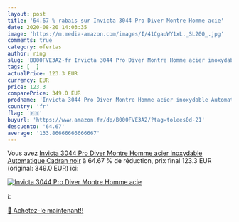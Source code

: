 ```yaml
---
layout: post
title: '64.67 % rabais sur Invicta 3044 Pro Diver Montre Homme acie'
date: 2020-08-20 14:03:35
image: 'https://m.media-amazon.com/images/I/41CgauWY1xL._SL200_.jpg'
comments: true
category: ofertas
author: ring
slug: 'B000FVE3A2-fr Invicta 3044 Pro Diver Montre Homme acier inoxydable...'
tags: [  ]
actualPrice: 123.3 EUR
currency: EUR
price: 123.3
comparePrice: 349.0 EUR
prodname: 'Invicta 3044 Pro Diver Montre Homme acier inoxydable Automatique Cadran noir'
country: 'fr'
flag: '🇫🇷'
buyurl: 'https://www.amazon.fr/dp/B000FVE3A2/?tag=tolees0d-21'
descuento: '64.67'
average: '133.86666666666667'
---
```


Vous avez [Invicta 3044 Pro Diver Montre Homme acier inoxydable Automatique Cadran noir](https://www.amazon.fr/dp/B000FVE3A2/?tag=tolees0d-21)  à  64.67 % de réduction, prix final  123.3 EUR (original: 349.0 EUR) ici:

[![Invicta 3044 Pro Diver Montre Homme acie](https://m.media-amazon.com/images/I/41CgauWY1xL._SL200_.jpg)](https://www.amazon.fr/dp/B000FVE3A2/?tag=tolees0d-21)

ℹ️:


[🛒 Achetez-le maintenant!!](https://www.amazon.fr/dp/B000FVE3A2/?tag=tolees0d-21)

